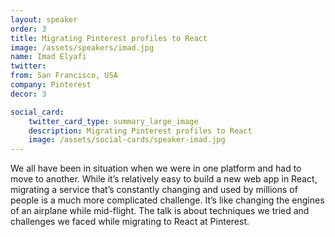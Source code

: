 ```yaml
---
layout: speaker
order: 3
title: Migrating Pinterest profiles to React
image: /assets/speakers/imad.jpg
name: Imad Elyafi
twitter:
from: San Francisco, USA
company: Pinterest
decor: 3

social_card:
    twitter_card_type: summary_large_image
    description: Migrating Pinterest profiles to React
    image: /assets/social-cards/speaker-imad.jpg
---
```


We all have been in situation when we were in one platform and had to move to another. While it’s relatively easy to build a new web app in React, migrating a service that’s constantly changing and used by millions of people is a much more complicated challenge. It’s like changing the engines of an airplane while mid-flight. The talk is about techniques we tried and challenges we faced while migrating to React at Pinterest.
